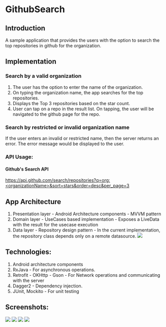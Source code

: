 # GithubSearch

## Introduction
A sample application that provides the users with the option to search the top repositories in github for the organization.

## Implementation

### Search by a valid organization
1. The user has the option to enter the name of the organization.
2. On typing the organization name, the app searches for the top repositories.
3. Displays the Top 3 repositories based on the star count.
4. User can tap on a repo in the result list. On tapping, the user will be navigated to the github page for the repo.

### Search by restricted or invalid organization name
If the user enters an invalid or restricted name, then the server returns an error. The error message would be displayed to the user.

### API Usage:

#### Github's Search API 
https://api.github.com/search/repositories?q=org:<organizationName>&sort=stars&order=desc&per_page=3

## App Architecture
1. Presentation layer - Android Architecture components - MVVM pattern
2. Domain layer - UseCases based implementation - Exposes a LiveData with the result for the usecase execution
3. Data layer - Repository design pattern - In the current implementation, the repository class depends only on a remote datasource.
![](screenshots/AppArchitecture.jpg)


## Technologies:
1. Android architecture components
2. RxJava - For asynchronous operations.
3. Retrofit - OKHttp - Gson - For Network operations and communicating with the server
4. Dagger2 - Dependency injection.
5. JUnit, Mockito - For unit testing

## Screenshots:
![](screenshots/Init.png)
![](screenshots/SearchResult.png)
![](screenshots/Nav.png)
![](screenshots/Error.png)


